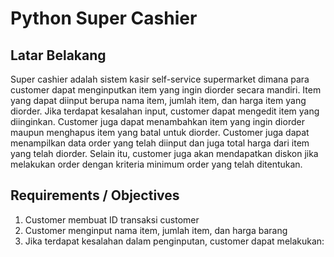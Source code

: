 # Python Super Cashier

## Latar Belakang
Super cashier adalah sistem kasir self-service supermarket dimana para customer dapat menginputkan item yang ingin diorder secara mandiri. Item yang dapat diinput berupa nama item, jumlah item, dan harga item yang diorder. Jika terdapat kesalahan input, customer dapat mengedit item yang diinginkan. Customer juga dapat menambahkan item yang ingin diorder maupun menghapus item yang batal untuk diorder. Customer juga dapat menampilkan data order yang telah diinput dan juga total harga dari item yang telah diorder. Selain itu, customer juga akan mendapatkan diskon jika melakukan order dengan kriteria minimum order yang telah ditentukan.

## Requirements / Objectives
1. Customer membuat ID transaksi customer
2. Customer menginput nama item, jumlah item, dan harga barang
3. Jika terdapat kesalahan dalam penginputan, customer dapat melakukan:
